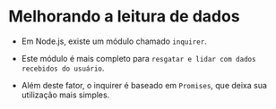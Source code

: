 # Melhorando a leitura de dados

- Em Node.js, existe um módulo chamado `inquirer`.

- Este módulo é mais completo para `resgatar e lidar com dados recebidos do usuário`.

- Além deste fator, o inquirer é baseado em `Promises`, que deixa sua utilização mais simples.